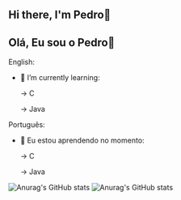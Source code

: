 ## Hi there, I'm Pedro👋
## Olá, Eu sou o Pedro👋



English:

- 🌱 I’m currently learning:

  -> C
  
  -> Java
  

Português:

- 🌱 Eu estou aprendendo no momento:
  
  -> C
  
  -> Java



![Anurag's GitHub stats](https://github-readme-stats.vercel.app/api?username=PedroBarao&show_icons=true&theme=tokyonight)
![Anurag's GitHub stats](https://github-readme-stats.vercel.app/api?username=PedroBarao&show_icons=true&theme=tokyonight_locale=pt-br)
